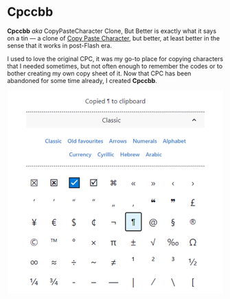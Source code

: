 # Cpccbb

**Cpccbb** *aka* CopyPasteCharacter Clone, But Better is exactly what it says on a tin — a clone of [Copy Paste Character](https://www.copypastecharacter.com/), but better, at least better in the sense that it works in post-Flash era.

I used to love the original CPC, it was my go-to place for copying characters that I needed sometimes, but not often enough to remember the codes or to bother creating my own copy sheet of it. Now that CPC has been abandoned for some time already, I created **Cpccbb**.

![cpccbb interface](README.assets/cpccbb.png)